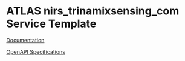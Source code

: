 # ATLAS nirs_trinamixsensing_com Service Template

[Documentation](https://htmlpreview.github.io/?https://github.com/thomastrinamix/feedstuff_sampling/blob/v0/doc.html)

[OpenAPI Specifications](https://sensorsystems.iais.fraunhofer.de/doc/?url=https://raw.githubusercontent.com/thomastrinamix/feedstuff_sampling/v0/oas)  
